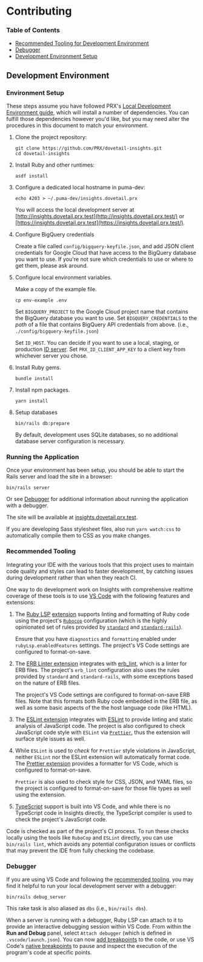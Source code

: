 # Contributing

### Table of Contents

-   [Recommended Tooling for Development Environment](#recommended-tooling)
-   [Debugger](#debugger)
-   [Development Environment Setup](#environment-setup)

## Development Environment

### Environment Setup

These steps assume you have followed PRX's [Local Development Environment guide](https://github.com/PRX/internal/wiki/Guide:-Local-Development-Environment), which will install a number of dependencies. You can fulfill those dependencies however you'd like, but you may need alter the procedures in this document to match your environment.

1.  Clone the project repository:

    ```shell
    git clone https://github.com/PRX/dovetail-insights.git
    cd dovetail-insights
    ```

1.  Install Ruby and other runtimes:

    ```shell
    asdf install
    ```

1.  Configure a dedicated local hostname in puma-dev:

    ```shell
    echo 4203 > ~/.puma-dev/insights.dovetail.prx
    ```

    You will access the local development server at [http://insights.dovetail.prx.test](http://insights.dovetail.prx.test/) or [https://insights.dovetail.prx.test](https://insights.dovetail.prx.test/).

1.  Configure BigQuery credentials

    Create a file called `config/bigquery-keyfile.json`, and add JSON client credentials for Google Cloud that have access to the BigQuery database you want to use. If you're not sure which credentials to use or where to get them, please ask around.

1.  Configure local environment variables.

    Make a copy of the example file.

    ```shell
    cp env-example .env
    ```

    Set `BIGQUERY_PROJECT` to the Google Cloud project name that contains the BigQuery database you want to use. Set `BIGQUERY_CREDENTIALS` to the _path_ of a file that contains BigQuery API credentials from above. (i.e., `./config/bigquery-keyfile.json`)

    Set `ID_HOST`. You can decide if you want to use a local, staging, or production [ID server](https://github.com/prx/id.prx.org). Set `PRX_ID_CLIENT_APP_KEY` to a client key from whichever server you chose.

1.  Install Ruby gems.

    ```shell
    bundle install
    ```

1.  Install npm packages.

    ```shell
    yarn install
    ```

1.  Setup databases

    ```shell
    bin/rails db:prepare
    ```

    By default, development uses SQLite databases, so no additional database server configuration is necessary.

### Running the Application

Once your environment has been setup, you should be able to start the Rails server and load the site in a browser:

```shell
bin/rails server
```

Or see [Debugger](#debugger) for additional information about running the application with a debugger.

The site will be available at [insights.dovetail.prx.test](http://insights.dovetail.prx.test/).

If you are developing Sass stylesheet files, also run `yarn watch:css` to automatically compile them to CSS as you make changes.

### Recommended Tooling

Integrating your IDE with the various tools that this project uses to maintain code quality and styles can lead to faster development, by catching issues during development rather than when they reach CI.

One way to do development work on Insights with comprehensive realtime coverage of these tools is to use [VS Code](https://code.visualstudio.com) with the following features and extensions:

1. The [Ruby LSP](https://shopify.github.io/ruby-lsp/) [extension](https://marketplace.visualstudio.com/items?itemName=Shopify.ruby-lsp) supports linting and formatting of Ruby code using the project's [`Rubocop`](https://ruboCop.org) configuration (which is the highly opinionated set of rules provided by [`standard`](https://github.com/standardrb/standard) and [`standard-rails`](https://github.com/standardrb/standard-rails)).

    Ensure that you have `diagnostics` and `formatting` enabled under `rubyLsp.enabledFeatures` settings. The project's VS Code settings are configured to format-on-save.
1. The [ERB Linter extension](https://marketplace.visualstudio.com/items?itemName=manuelpuyol.erb-linter) integrates with [erb_lint](https://github.com/Shopify/erb_lint), which is a linter for ERB files. The project's `erb_lint` configuration also uses the rules provided by `standard` and `standard-rails`, with some exceptions based on the nature of ERB files.

    The project's VS Code settings are configured to format-on-save ERB files. Note that this formats both Ruby code embedded in the ERB file, as well as some basic aspects of the the host language code (like HTML).
1. The [ESLint extension](https://marketplace.visualstudio.com/items?itemName=dbaeumer.vscode-eslint) integrates with [ESLint](https://eslint.org) to provide linting and static analysis of JavaScript code. The project is also configured to check JavaScript code style with `ESLint` via [`Prettier`](https://prettier.io), thus the extension will surface style issues as well.
1. While `ESLint` is used to _check_ for `Prettier` style violations in JavaScript, neither `ESLint` nor the ESLint extension will automatically format code. The [Prettier extension](https://marketplace.visualstudio.com/items?itemName=esbenp.prettier-vscode) provides a formatter for VS Code, which is configured to format-on-save.

    `Prettier` is also used to check style for CSS, JSON, and YAML files, so the project is configured to format-on-save for those file types as well using the extension.
1. [TypeScript](https://www.typescriptlang.org) support is built into VS Code, and while there is no TypeScript code in Insights directly, the TypeScript compiler is used to check the project's JavaScript code.

Code is checked as part of the project's CI process. To run these checks locally using the tools like `RuboCop` and `ESLint` directly, you can use `bin/rails lint`, which avoids any potential configuration issues or conflicts that may prevent the IDE from fully checking the codebase.

### Debugger

If you are using VS Code and following the [recommended tooling](#recommended-tooling), you may find it helpful to run your local development server with a debugger:

```shell
bin/rails debug_server
```

This rake task is also aliased as `dbs` (i.e., `bin/rails dbs`).

When a server is running with a debugger, Ruby LSP can attach to it to provide an interactive debugging session within VS Code. From within the **Run and Debug** panel, select `Attach debugger` (which is defined in `.vscode/launch.json`). You can now [add breakpoints](https://guides.rubyonrails.org/debugging_rails_applications.html#debugging-with-the-debug-gem) to the code, or use VS Code's [native breakpoints](https://code.visualstudio.com/docs/editor/debugging#_breakpoints) to pause and inspect the execution of the program's code at specific points.
